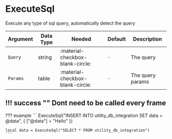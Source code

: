 # ExecuteSql
Execute any type of sql query, automatically detect the query

| Argument              | Data Type                            | Needed                    | Default                       | Description
| ----------------------| ------------------------------------ | ------------------------- |-------------------------------|-------------
| `Query`                | string | :material-checkbox-blank-circle: | `-` | The query
| `Params`                | table | :material-checkbox-blank-circle: | `-` | The query params

!!! success ""
    Dont need to be called every frame
---
??? example
    ```
    ExecuteSql("INSERT INTO utility_db_integration SET data = @data", {
        ["@data"] = "Hello"
    })

    local data = ExecuteSql("SELECT * FROM utility_db_integration")
    ```
